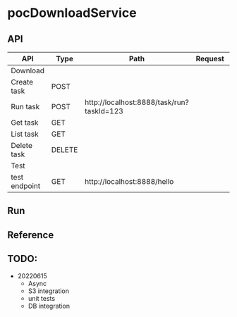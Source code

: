 # pocDownloadService

## API

| API | Type | Path | Request | Reponse |
| ----- | -------- | ---- | ----- | ---- |
| Download |  |  |  | |
| Create task | POST |  |  ||
| Run task | POST | http://localhost:8888/task/run?taskId=123 |  ||
| Get task | GET |  |  | |
| List task | GET |  |  | |
| Delete task | DELETE |  |  | |
| Test |  |  |  | |
| test endpoint| GET | http://localhost:8888/hello |  | |


## Run

## Reference

## TODO:
- 20220615
	- Async
	- S3 integration
	- unit tests
	- DB integration
